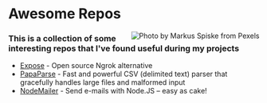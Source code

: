 # Awesome Repos 

<img src="https://img.icons8.com/fluent/96/000000/github.png" title="Photo by Markus Spiske from Pexels" align="right">


### This is a collection of some interesting repos that I've found useful during my projects

- [Expose](https://github.com/beyondcode/expose) - Open source Ngrok alternative
- [PapaParse](https://github.com/mholt/PapaParse) - Fast and powerful CSV (delimited text) parser that gracefully handles large files and malformed input
- [NodeMailer](https://github.com/nodemailer/nodemailer) - Send e-mails with Node.JS – easy as cake!